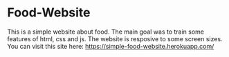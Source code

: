 # Food-Website
This is a simple website about food. The main goal was to train some features of html, css and js. The website is resposive to some screen sizes. You can visit this site here:  https://simple-food-website.herokuapp.com/
